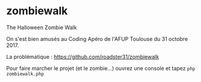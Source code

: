 # zombiewalk
The Halloween Zombie Walk

On s'est bien amusés au Coding Apéro de l'AFUP Toulouse du 31 octobre 2017. 

La problématique : https://github.com/roadster31/zombiewalk

Pour faire marcher le projet (et le zombie...) ouvrez une console et tapez `php zombiewalk.php`
